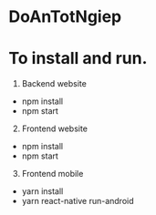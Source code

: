 # DoAnTotNgiep

# To install and run.

1. Backend website
+ npm install
+ npm start


2. Frontend website
+ npm install
+ npm start


3. Frontend mobile
+ yarn install
+ yarn react-native run-android

